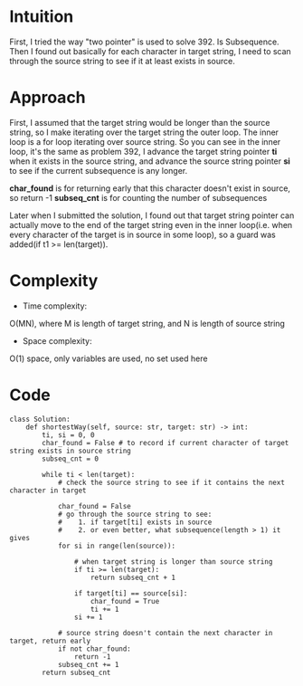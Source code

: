 # Intuition
<!-- Describe your first thoughts on how to solve this problem. -->
First, I tried the way "two pointer" is used to solve 392. Is Subsequence.
Then I found out basically for each character in target string, I need to scan through the source string to see if it at least exists in source. 

# Approach
<!-- Describe your approach to solving the problem. -->
First, I assumed that the target string would be longer than the source string, so I make iterating over the target string the outer loop.
The inner loop is a for loop iterating over source string.
So you can see in the inner loop, it's the same as problem 392, I advance the target string pointer **ti** when it exists in the source string, and advance the source string pointer **si** to see if the current subsequence is any longer.

**char_found** is for returning early that this character doesn't exist in source, so return -1
**subseq_cnt** is for counting the number of subsequences

Later when I submitted the solution, I found out that target string pointer can actually move to the end of the target string even in the inner loop(i.e. when every character of the target is in source in some loop), so a guard was added(if t1 >= len(target)).

# Complexity
- Time complexity:
<!-- Add your time complexity here, e.g. $$O(n)$$ -->
O(MN), where M is length of target string, and N is length of source string

- Space complexity:
<!-- Add your space complexity here, e.g. $$O(n)$$ -->
O(1) space, only variables are used, no set used here

# Code
```
class Solution:
    def shortestWay(self, source: str, target: str) -> int:
        ti, si = 0, 0
        char_found = False # to record if current character of target string exists in source string
        subseq_cnt = 0

        while ti < len(target):
            # check the source string to see if it contains the next character in target

            char_found = False
            # go through the source string to see:
            #    1. if target[ti] exists in source
            #    2. or even better, what subsequence(length > 1) it gives
            for si in range(len(source)):

                # when target string is longer than source string
                if ti >= len(target):
                    return subseq_cnt + 1

                if target[ti] == source[si]:
                    char_found = True
                    ti += 1
                si += 1

            # source string doesn't contain the next character in target, return early
            if not char_found:
                return -1
            subseq_cnt += 1
        return subseq_cnt
                    
            
        
            
```
